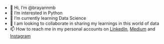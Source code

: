 - 👋 Hi, I’m @brayannmb
- 👀 I’m interested in Python
- 🌱 I’m currently learning Data Science
- 💞️ I am looking to collaborate in sharing my learnings in this world of data
- 📫 How to reach me in my personal accounts on [LinkedIn](https://linkedin.com/in/brayan-bento), [Medium](https://medium.com/@brayan.bento1) and [Instagram](https://www.instagram.com/brayannmb/)

